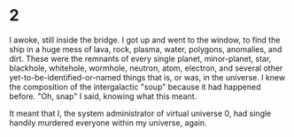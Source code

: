 # 2

I awoke, still inside the bridge. I got up and went to the window, to find the
ship in a huge mess of lava, rock, plasma, water, polygons, anomalies, and
dirt. These were the remnants of every single planet, minor-planet, star,
blackhole, whitehole, wormhole, neutron, atom, electron, and several other
yet-to-be-identified-or-named things that is, or was, in the universe. I knew
the composition of the intergalactic "soup" because it had happened before. "Oh,
snap" I said, knowing what this meant.

It meant that I, the system administrator of virtual universe 0, had single
handily murdered everyone within my universe, again. 


